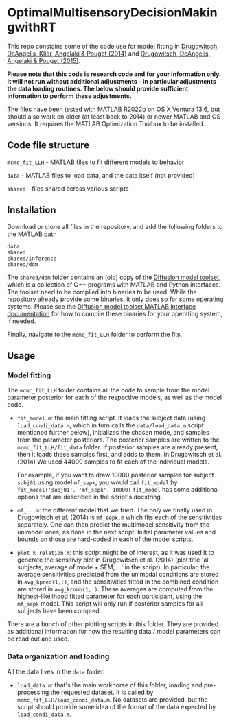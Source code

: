 # OptimalMultisensoryDecisionMakingwithRT

This repo constains some of the code use for model fitting in [Drugowitsch, DeAngelis, Klier, Angelaki & Pouget (2014)](https://doi.org/10.7554/eLife.03005) and [Drugowitsch, DeAngelis, Angelaki & Pouget (2015)](https://doi.org/10.7554/eLife.06678).

**Please note that this code is research code and for your information only. It will not run without additional adjustments - in particular adjustments the data loading routines. The below should provide sufficient information to perform these adjustments.**

The files have been tested with MATLAB R2022b on OS X Ventura 13.6, but should also work on older (at least back to 2014) or newer MATLAB and OS versions. It requires the MATLAB Optimization Toolbox to be installed.

## Code file structure

`mcmc_fit_LLH` - MATLAB files to fit different models to behavior

`data` - MATLAB files to load data, and the data itself (not provided)

`shared` - files shared across various scripts

## Installation

Download or clone all files in the repository, and add the following folders to the MATLAB path

```
data
shared
shared/inference
shared/ddm
```

The `shared/ddm` folder contains an (old) copy of the [Diffusion model toolset](https://github.com/DrugowitschLab/dm), which is a collection of C++ programs with MATLAB and Python interfaces. The toolset need to be complied into binaries to be used. While the repository already provide some binaries, it only does so for some operating systems. Please see the [Diffusion model toolset MATLAB interface documentation](https://github.com/DrugowitschLab/dm/tree/v0.1.1) for how to compile these binaries for your operating system, if needed.

Finally, navigate to the `mcmc_fit_LLH` folder to perform the fits.

## Usage

### Model fitting

The `mcmc_fit_LLH` folder contains all the code to sample from the model parameter posterior for each of the respective models, as well as the model code.

* `fit_model.m`: the main fitting script. It loads the subject data (using `load_condi_data.m`, which in turn calls the `data/load_data.m` script mentioned further below), initializes the chosen mode, and samples from the parameter posteriors. The posterior samples are written to the `mcmc_fit_LLH/fit_data` folder. If posterior samples are already present, then it loads these samples first, and adds to them. In Drugowitsch et al. (2014) We used 44000 samples to fit each of the individual models.

  For example, if you want to draw 10000 posterior samples for subject `subj01` using model `mf_sepk`, you would call `fit_model` by
        ```
        fit_model('subj01', 'mf_sepk', 10000)
        ```
  `fit_model` has some additional options that are described in the script's docstring.

* `mf_...m`: the different model that we tried. The only we finally used in Drugowitsch et al. (2014) is `mf_sepk.m` which fits each of the sensitivities separately. One can then predict the multimodel sensitivity from the unimodel ones, as done in the next script. Initial parameter values and bounds on those are hard-coded in each of the model scripts.

* `plot_k_relation.m`: this script might be of interest, as it was used it to generate the sensitiviy plot in Drugowitsch et al. (2014) (plot title 'all subjects, average of mode + SEM, ...' in the script). In particular, the average sensitivities predicted from the unimodal conditions are stored in `avg_kpred(1,:)`, and the sensitivities fitted in the combined condition are stored in `avg_kcomb(1,:)`. These averages are computed from the highest-likelihood fitted parameter for each participant, using the `mf_sepk` model. This script will only run if posterior samples for all subjects have been compted.

There are a bunch of other plotting scripts in this folder. They are provided as additional information for how the resulting data / model parameters can be read out and used.


### Data organization and loading

All the data lives in the `data` folder.

* `load_data.m`: that's the main workhorse of this folder, loading and pre-processing the requested dataset. It is called by `mcmc_fit_LLH/load_condi_data.m`. No datasets are provided, but the script should provide some idea of the format of the data expected by `load_condi_data.m`.
